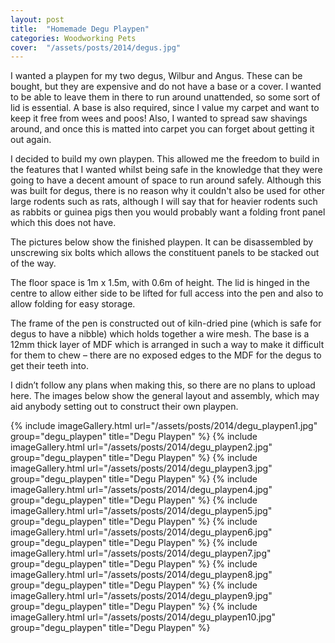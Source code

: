 ```yaml
---
layout: post
title:  "Homemade Degu Playpen"
categories: Woodworking Pets
cover:  "/assets/posts/2014/degus.jpg"
---
```



I wanted a playpen for my two degus, Wilbur and Angus. These can be bought, but they are expensive and do not have a base or a cover. I wanted to be able to leave them in there to run around unattended, so some sort of lid is essential. A base is also required, since I value my carpet and want to keep it free from wees and poos! Also, I wanted to spread saw shavings around, and once this is matted into carpet you can forget about getting it out again.

I decided to build my own playpen. This allowed me the freedom to build in the features that I wanted whilst being safe in the knowledge that they were going to have a decent amount of space to run around safely. Although this was built for degus, there is no reason why it couldn't also be used for other large rodents such as rats, although I will say that for heavier rodents such as rabbits or guinea pigs then you would probably want a folding front panel which this does not have.

The pictures below show the finished playpen. It can be disassembled by unscrewing six bolts which allows the constituent panels to be stacked out of the way.

The floor space is 1m x 1.5m, with 0.6m of height. The lid is hinged in the centre to allow either side to be lifted for full access into the pen and also to allow folding for easy storage.

The frame of the pen is constructed out of kiln-dried pine (which is safe for degus to have a nibble) which holds together a wire mesh. The base is a 12mm thick layer of MDF which is arranged in such a way to make it difficult for them to chew – there are no exposed edges to the MDF for the degus to get their teeth into.

I didn’t follow any plans when making this, so there are no plans to upload here. The images below show the general layout and assembly, which may aid anybody setting out to construct their own playpen.

{% include imageGallery.html url="/assets/posts/2014/degu_playpen1.jpg" group="degu_playpen" title="Degu Playpen" %}
{% include imageGallery.html url="/assets/posts/2014/degu_playpen2.jpg" group="degu_playpen" title="Degu Playpen" %}
{% include imageGallery.html url="/assets/posts/2014/degu_playpen3.jpg" group="degu_playpen" title="Degu Playpen" %}
{% include imageGallery.html url="/assets/posts/2014/degu_playpen4.jpg" group="degu_playpen" title="Degu Playpen" %}
{% include imageGallery.html url="/assets/posts/2014/degu_playpen5.jpg" group="degu_playpen" title="Degu Playpen" %}
{% include imageGallery.html url="/assets/posts/2014/degu_playpen6.jpg" group="degu_playpen" title="Degu Playpen" %}
{% include imageGallery.html url="/assets/posts/2014/degu_playpen7.jpg" group="degu_playpen" title="Degu Playpen" %}
{% include imageGallery.html url="/assets/posts/2014/degu_playpen8.jpg" group="degu_playpen" title="Degu Playpen" %}
{% include imageGallery.html url="/assets/posts/2014/degu_playpen9.jpg" group="degu_playpen" title="Degu Playpen" %}
{% include imageGallery.html url="/assets/posts/2014/degu_playpen10.jpg" group="degu_playpen" title="Degu Playpen" %}
